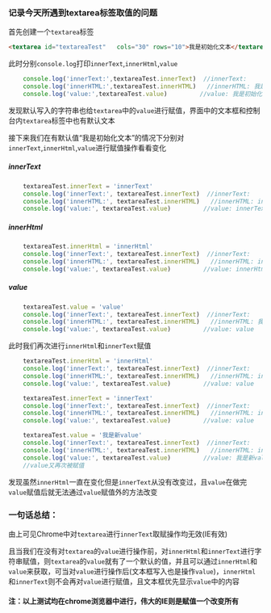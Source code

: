 ### 记录今天所遇到textarea标签取值的问题
首先创建一个```textarea```标签

```html
<textarea id="textareaTest"   cols="30" rows="10">我是初始化文本</textarea>
```

此时分别```console.log```打印```innerText```,```innerHtml```,```value```

```javascript
    console.log('innerText:',textareaTest.innerText)  //innerText: 
    console.log('innerHTML:',textareaTest.innerHTML)   //innerHTML: 我是初始化文本
    console.log('value:',textareaTest.value)         //value: 我是初始化文本
```
发现默认写入的字符串也给```textarea```中的```value```进行赋值，界面中的文本框和控制台内```textarea```标签中也有默认文本

接下来我们在有默认值“我是初始化文本”的情况下分别对```innerText```,```innerHtml```,```value```进行赋值操作看看变化
##### innerText
```javascript
    textareaTest.innerText = 'innerText'
    console.log('innerText:', textareaTest.innerText)  //innerText: 
    console.log('innerHTML:', textareaTest.innerHTML)   //innerHTML: innerText
    console.log('value:', textareaTest.value)         //value: innerText
```

##### innerHtml
```javascript
    textareaTest.innerHtml = 'innerHtml'
    console.log('innerText:', textareaTest.innerText)  //innerText: 
    console.log('innerHTML:', textareaTest.innerHTML)   //innerHTML: innerHtml
    console.log('value:', textareaTest.value)         //value: innerHtml
```
##### value
```javascript
    textareaTest.value = 'value'
    console.log('innerText:', textareaTest.innerText)  //innerText: 
    console.log('innerHTML:', textareaTest.innerHTML)   //innerHTML: 我是初始化文本
    console.log('value:', textareaTest.value)         //value: value
```
此时我们再次进行```innerHtml```和```innerText```赋值
```javascript
    textareaTest.innerHtml = 'innerHtml'
    console.log('innerText:', textareaTest.innerText)  //innerText: 
    console.log('innerHTML:', textareaTest.innerHTML)   //innerHTML: innerHtml
    console.log('value:', textareaTest.value)         //value: value
```
```javascript
    textareaTest.innerText = 'innerText'
    console.log('innerText:', textareaTest.innerText)  //innerText: 
    console.log('innerHTML:', textareaTest.innerHTML)   //innerHTML: innerText
    console.log('value:', textareaTest.value)         //value: value
```
```javascript
    textareaTest.value = '我是新value'
    console.log('innerText:', textareaTest.innerText)  //innerText: 
    console.log('innerHTML:', textareaTest.innerHTML)   //innerHTML: innerText
    console.log('value:', textareaTest.value)         //value: 我是新value  
    //value又再次被赋值
```
发现虽然```innerHtml```一直在变化但是```innerText```从没有改变过，且```value```在做完```value```赋值后就无法通过```value```赋值外的方法改变

### 一句话总结：

由上可见Chrome中对```textarea```进行```innerText```取赋操作均无效(IE有效)


且当我们在没有对```textarea```的```value```进行操作前，对```innerHtml```和```innerText```进行字符串赋值，则```textarea```的```value```就有了一个默认的值，并且可以通过```innerHtml```和```value```来获取，可当对```value```进行操作后(文本框写入也是操作```value```)，```innerHtml```和```innerText```则不会再对```value```进行赋值，且文本框优先显示```value```中的内容

#### 注：以上测试均在chrome浏览器中进行，伟大的IE则是赋值一个改变所有